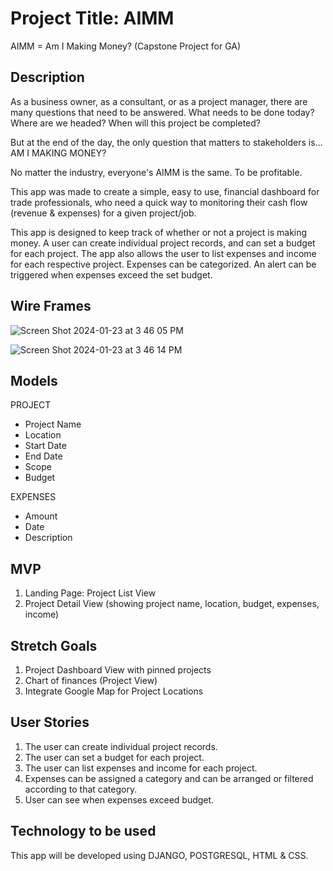 # Project Title: AIMM
AIMM = Am I Making Money? (Capstone Project for GA)

## Description
As a business owner, as a consultant, or as a project manager, there are many questions that need to be answered. 
What needs to be done today? Where are we headed? When will this project be completed?

But at the end of the day, the only question that matters to stakeholders is…
AM I MAKING MONEY?

No matter the industry, everyone's AIMM is the same. To be profitable.

This app was made to create a simple, easy to use, financial dashboard for trade professionals, who need a quick way to monitoring their cash flow (revenue & expenses) for a given project/job.

This app is designed to keep track of whether or not a project is making money. A user can create individual project records, and can set a budget for each project. The app also allows the user to list expenses and income for each respective project. Expenses can be categorized. An alert can be triggered when expenses exceed the set budget.

## Wire Frames
![Screen Shot 2024-01-23 at 3 46 05 PM](https://github.com/rjsausa/aimm/assets/140238859/0f9f527f-f0e2-4eef-ae8d-6d61b1bc69a2)

![Screen Shot 2024-01-23 at 3 46 14 PM](https://github.com/rjsausa/aimm/assets/140238859/5f8ec0ad-61cc-4626-a21b-2fcb94af6753)


## Models
PROJECT
* Project Name
* Location
* Start Date
* End Date
* Scope
* Budget

EXPENSES
* Amount
* Date
* Description


## MVP
1. Landing Page: Project List View
2. Project Detail View (showing project name, location, budget, expenses, income)

## Stretch Goals
1. Project Dashboard View with pinned projects
2. Chart of finances (Project View)
3. Integrate Google Map for Project Locations

## User Stories
1. The user can create individual project records.
2. The user can set a budget for each project.
3. The user can list expenses and income for each project.
4. Expenses can be assigned a category and can be arranged or filtered according to that category.
5. User can see when expenses exceed budget.

## Technology to be used
This app will be developed using DJANGO, POSTGRESQL, HTML & CSS.




